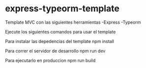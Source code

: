 # express-typeorm-template
Template MVC con las siguientes herramientas
-Express
-Typeorm

Ejecute los siguientes comandos para usar el template
  
  Para instalar las depedencias del template
  npm install
  
  Para correr el servidor de desarrollo
  npm run dev
  
  Para ejecutarlo en produccion
  npm run build
